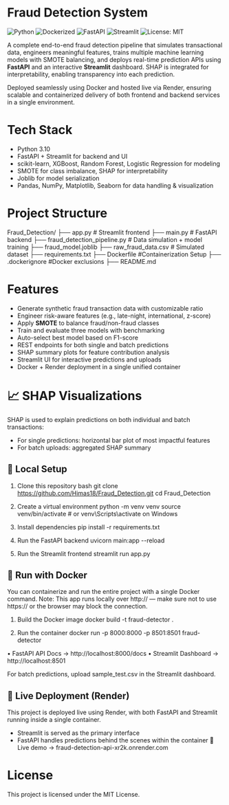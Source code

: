 # Fraud Detection System 
![Python](https://img.shields.io/badge/python-3.10-blue)
![Dockerized](https://img.shields.io/badge/containerized-Docker-blue)
![FastAPI](https://img.shields.io/badge/api-FastAPI-green)
![Streamlit](https://img.shields.io/badge/ui-Streamlit-orange)
![License: MIT](https://img.shields.io/badge/License-MIT-yellow.svg)

A complete end-to-end fraud detection pipeline that simulates transactional data, engineers meaningful features, trains multiple machine learning models with SMOTE balancing, and deploys real-time prediction APIs using **FastAPI** and an interactive **Streamlit** dashboard. SHAP is integrated for interpretability, enabling transparency into each prediction.

Deployed seamlessly using Docker and hosted live via Render, ensuring scalable and containerized delivery of both frontend and backend services in a single environment.


# Tech Stack
- Python 3.10
- FastAPI + Streamlit for backend and UI
- scikit-learn, XGBoost, Random Forest, Logistic Regression for modeling
- SMOTE for class imbalance, SHAP for interpretability
- Joblib for model serialization
- Pandas, NumPy, Matplotlib, Seaborn for data handling & visualization

# Project Structure
Fraud_Detection/ 
├── app.py                        # Streamlit frontend 
├── main.py                       # FastAPI backend 
├── fraud_detection_pipeline.py   # Data simulation + model training 
├── fraud_model.joblib 
├── raw_fraud_data.csv            # Simulated dataset 
├── requirements.txt 
├── Dockerfile                    #Containerization Setup
├── .dockerignore                 #Docker exclusions
├── README.md

#  Features

- Generate synthetic fraud transaction data with customizable ratio
- Engineer risk-aware features (e.g., late-night, international, z-score)
- Apply **SMOTE** to balance fraud/non-fraud classes
- Train and evaluate three models with benchmarking
- Auto-select best model based on F1-score
- REST endpoints for both single and batch predictions
- SHAP summary plots for feature contribution analysis
- Streamlit UI for interactive predictions and uploads
- Docker + Render deployment in a single unified container


# 📈 SHAP Visualizations

SHAP is used to explain predictions on both individual and batch transactions:

- For single predictions: horizontal bar plot of most impactful features
- For batch uploads: aggregated SHAP summary


## 🧪 Local Setup

1. Clone this repository
bash
git clone https://github.com/Himas18/Fraud_Detection.git
cd Fraud_Detection

2. Create a virtual environment
python -m venv venv
source venv/bin/activate  # or venv\Scripts\activate on Windows

3. Install dependencies
pip install -r requirements.txt

4. Run the FastAPI backend
uvicorn main:app --reload

5. Run the Streamlit frontend
streamlit run app.py

## 🐳 Run with Docker

You can containerize and run the entire project with a single Docker command.
Note: This app runs locally over http:// — make sure not to use https:// or the browser may block the connection.

1. Build the Docker image
docker build -t fraud-detector .

2. Run the container
docker run -p 8000:8000 -p 8501:8501 fraud-detector

• 	FastAPI API Docs → http://localhost:8000/docs
• 	Streamlit Dashboard → http://localhost:8501

For batch predictions, upload sample_test.csv in the Streamlit dashboard.

## 🧪 Live Deployment (Render)
This project is deployed live using Render, with both FastAPI and Streamlit running inside a single container.
- Streamlit is served as the primary interface
- FastAPI handles predictions behind the scenes within the container
🚀 Live demo → fraud-detection-api-xr2k.onrender.com

# License
This project is licensed under the MIT License.



